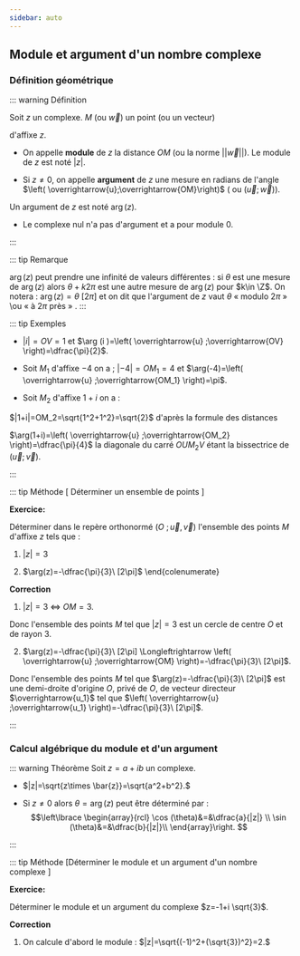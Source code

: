 ```yaml
---
sidebar: auto
---
```



## Module et argument d'un nombre complexe

### Définition géométrique

::: warning Définition 

Soit $z$ un complexe. $M$ (ou $\overrightarrow{w}$) un point (ou un vecteur)

d'affixe $z$.

+  On appelle **module** de $z$ la distance $OM$ (ou la norme $||\overrightarrow{w}||$). Le module de $z$ est noté $|z|.$

+  Si $z\neq 0$, on appelle **argument**
de $z$ une mesure en radians de l'angle
$\left( \overrightarrow{u};\overrightarrow{OM}\right)$ ( ou $\left( \overrightarrow{u} ;\overrightarrow{w} \right)$).

Un argument de $z$ est noté $\arg (z).$

+  Le complexe nul  n'a pas d'argument et a pour module 0.


:::

::: tip Remarque 

$\arg(z)$ peut prendre une infinité de valeurs différentes : si $\theta$ est une mesure de $\arg(z)$ alors $\theta +k 2 \pi$  est une autre mesure de $\arg(z)$ pour  $k\in \Z$. On notera : $\arg(z)=\theta\ [2\pi]$ et on dit que l'argument de $z$ vaut $\theta$  «  modulo $2\pi$ » \ou  «  à $2\pi$ près  » .
:::

::: tip Exemples

+  $|i|=OV=1$ et $\arg (i )=\left( \overrightarrow{u} ;\overrightarrow{OV} \right)=\dfrac{\pi}{2}$.

+  Soit $M_1$ d'affixe $-4$ on a ; $|-4|=OM_1=4$ et  $\arg(-4)=\left( \overrightarrow{u} ;\overrightarrow{OM_1} \right)=\pi$.

+  Soit $M_2$ d'affixe $1+i$ on a :

$|1+i|=OM_2=\sqrt{1^2+1^2}=\sqrt{2}$ d'après la formule des distances

$\arg(1+i)=\left( \overrightarrow{u} ;\overrightarrow{OM_2} \right)=\dfrac{\pi}{4}$ la diagonale du carré $OUM_2V$ étant la bissectrice de $\left( \overrightarrow{u} ;\overrightarrow{v} \right)$.

:::

::: tip Méthode [ Déterminer un ensemble de points ]

**Exercice:**

Déterminer dans le repère orthonormé $(O\ ;\overrightarrow{u} ,\overrightarrow{v} )$ l'ensemble des points $M$ d'affixe $z$ tels que :


1.   $|z|=3$

2.  $\arg(z)=-\dfrac{\pi}{3}\ [2\pi]$
\end{colenumerate}

**Correction**

1.  $|z|=3 \ \iff \ OM=3$.

Donc l'ensemble des points $M$ tel que $|z|=3$ est un cercle de centre $O$ et de rayon 3.

2.  $\arg(z)=-\dfrac{\pi}{3}\ [2\pi] \Longleftrightarrow \left( \overrightarrow{u} ;\overrightarrow{OM} \right)=-\dfrac{\pi}{3}\ [2\pi]$.

Donc  l'ensemble des points $M$ tel que $\arg(z)=-\dfrac{\pi}{3}\ [2\pi]$ est une demi-droite d'origine $O$, privé de $O$, de vecteur directeur $\overrightarrow{u_1}$ tel que $\left( \overrightarrow{u} ;\overrightarrow{u_1} \right)=-\dfrac{\pi}{3}\ [2\pi]$.

:::

 ### Calcul algébrique du module et d'un argument

::: warning Théorème 
Soit $z=a+i b$ un complexe.

+   $|z|=\sqrt{z\times \bar{z}}=\sqrt{a^2+b^2}.$

+  Si $z\neq 0$ alors $\theta=\arg(z)$ peut être déterminé par  :
$$\left\lbrace
\begin{array}{rcl}
\cos (\theta)&=&\dfrac{a}{|z|}  \\
\sin (\theta)&=&\dfrac{b}{|z|}\\
\end{array}\right.
$$

:::

::: tip Méthode [Déterminer le module et un argument  d'un nombre complexe  ]

**Exercice:**

Déterminer le module et un argument du complexe  $z=-1+i \sqrt{3}$.

**Correction**

1.  On calcule d'abord le module  : $|z|=\sqrt{(-1)^2+(\sqrt{3})^2}=2.$

<!--2.  On cherche donc $\theta=\arg(z)$ tel que 
$$\left\lbrace
\begin{array}{rcl}
\cos(\theta)&=&\dfrac{-1}{2} \\
\sin(\theta)&=&\overset{{\color{white} essa}}{\dfrac{\sqrt{3}}{2}}\\
\end{array}\right.
$$

$$\cos(\theta)=\dfrac{-1}{2}\ \iff\ \cos\left(\theta\right)=\cos\left(\dfrac{2\pi}{3}\right)\Longleftrightarrow
\left\lbrace
\begin{array}{rcl}
\theta&=&\dfrac{2\pi}{3} [2\pi]\\
\text{ou}& & \\
\theta&=& -\dfrac{2\pi}{3} [2\pi]\\
\end{array}\right.
$$

Or $\sin(\theta)>0$ donc $\arg(z)=\theta=\dfrac{2\pi}{3}$ $[2\pi]$.

:::

<!--### Égalité de deux nombres complexes par module et argument

::: warning Théorème 
Deux nombres complexes non nuls sont égaux si et seulement si ils ont même module et même argument.
:::

::: tip Preuve 
La preuve résulte directement des  formules précédentes.
:::

::: tip Remarques 

+  $|z|=0\ \iff\ z=0$.

+  $z\in \R\ \iff \ \arg(z)=0 \ \text{ou} \ \pi \  [2\pi] \ \text{ou} \ z=0.$

+  $z \ \text{est un imaginaire pur}\ \iff\ \arg(z)= \dfrac{\pi}{2} \ [2\pi] \ \text{ou} \ z=0.$

+  Attention, pour l'égalité des arguments, il faut la penser  « à $2\pi$ »  près.

::: -->

<!-- ## Forme trigonométrique d'un nombre complexe

### Définition

::: warning Définition 
Tout nombre complexe non nul peut s'écrire sous la forme
$z=r(\cos (\theta)+i \sin(\theta))$  avec $r=|z|$ et $\theta=\arg (z)$ $[2\pi]$.

Cette forme s'appelle **forme trigonométrique** de $z$.
:::

::: tip Remarques 

1.  Dans l'écriture sous forme trigonométrique, on peut remplacer $\theta$ par n'importe quelle valeur $\theta+k2\pi$, $k$ entier relatif.

2.  **ATTENTION** dans l'écriture $z=r(\cos (\theta)+i \sin(\theta))$ il est crucial d'avoir $r>0$.

Par exemple : $z=-2\left(\cos\left(\dfrac{\pi}{6}\right)+ i \sin\left(\dfrac{\pi}{6}\right)\right)$ n'est pas une forme trigonométrique car $-2$ n'est pas strictement positif.

:::

### Passage d'une forme à l'autre

::: warning Théorème 
Soit $z$ un complexe non nul. $z=a+i b=r\left(\cos (\theta)+i \sin(\theta)\right)$

$$
\def\arraystretch{1.8}
\left\lbrace
\begin{array}{rcl}
|z|&=&\sqrt{a^2+b^2}\\
\cos (\theta)&=&\dfrac{a}{|z|}  \\
\sin (\theta)&=&{\dfrac{b}{|z|}}\\
\end{array}\right.
\Longleftrightarrow
\left\lbrace
\begin{array}{rcl}
a&=&r\cos (\theta) \\
b&=&r\sin (\theta)\\
\end{array}\right.
$$
:::

::: tip Remarque 
Pour déterminer la forme trigonométrique  $z=r(\cos (\theta)+i \sin(\theta))$ d'un complexe, on reprend la méthode 6 pour la détermination de $r$ et de $\theta$.
:::


 
## Module argument et opérations avec les nombres complexes

Dans  les deux théorèmes qui suivent $z$ et $z'$ sont des nombres complexes.

::: warning Théorème 
![Image](./figure1.svg)
:::
::: tip Preuve 

1.  Ce point a été déjà prouvé  précédemment.

2.  Il suffit d'utiliser la propriété de symétrie par rapport à l'origine.

3.  De même avec la symétrie par rapport l'axe des ordonnées.

4. 
Si $z=0$ ou $z'=0$, alors $|z z'|=0$ et $|z| |z'|=0$ d'où l'égalité.

Si $z,z'\in \C^*$ alors :
$z=r(\cos(\theta)+i \sin(\theta))$ et $z=r'(\cos(\theta')+i \sin(\theta'))$.

$z z'=rr'(\cos(\theta) \cos(\theta')-\sin(\theta) \sin(\theta')+i (\cos(\theta) \sin(\theta')+\cos(\theta') \sin(\theta))$.

Ce qui donne d'après les formules d'addition pour sinus et cosinus :  
$$zz'=rr' (\cos(\theta+\theta')+i \sin(\theta+\theta')).$$

Or, $rr'>0$ donc $zz'=rr'=|z||z'|$ et $\arg(zz')=\theta+\theta'=\arg(z)+\arg(z')$ $[2\pi].$
Ce qui prouve bien le point 4).

5.  Ces égalités se montrent par récurrence.

:::
::: warning Théorème 
![Image](./figure2.svg)
:::
::: tip Preuve 

1.  $z$ est un complexe non nul. On a $z\times \dfrac{1}{z}=1$ qui donne
d'une part $\left|z\times \dfrac{1}{z}\right|=1 $ c'est-à-dire $|z|\times \left|\dfrac{1}{z}\right|=1 $. Et enfin $\left|\dfrac{1}{z}\right|= \dfrac{1}{|z|}$.

D'autre part, $\arg\left(z\times \dfrac{1}{z}\right)=\arg(1) [2\pi]$ donne $\arg(z)+\arg\left(\dfrac{1}{z}\right)=0 [2\pi]$.

On en conclut le point 1).

2.  $z$ et $z'$ deux complexes avec $z'\neq 0$

$\left|\dfrac{z}{z'}\right|=\left|z\times \dfrac{1}{z'}\right|=|z|\times \left|\dfrac{1}{z'}\right|=|z|\times\dfrac{1}{|z'|}=\dfrac{|z|}{|z'|}$

et si $z\neq 0$ : $\arg\left(\dfrac{z}{z'}\right)=\arg\left(z\times \dfrac{1}{z'}\right)=\arg(z)+\arg\left(\dfrac{1}{z'}\right)=\arg(z)-\arg(z')$ $[2\pi]$.

:::

::: tip Méthode [Comment utiliser les propriétés des modules et arguments ]

**Exercice:**

1.  $z_1=-\sqrt{3}+i$ et $z_2=\dfrac{1}{6}-\dfrac{\sqrt{3}}{6}i$ deux nombres complexes. Déterminer le module et un argument de $z_1z_2$.

2.  Déterminer la forme algébrique de $\left(-\dfrac{1}{2}+\dfrac{\sqrt{3}}{2} i \right)^{2016}.$

**Correction**

1. 

2.  $|z_1|=\sqrt{3+1}=2$ et $|z_2|=\sqrt{\dfrac{1}{36}+\dfrac{3}{36}}=\dfrac{1}{3}$.
Donc : $|z_1z_2|=|z_1||z_2|=2\times \dfrac{1}{3}=\dfrac{2}{3}.$

3.  $\theta_1=\arg(z_1)$ est tel que
$
\def\arraystretch{1.8}
\left\lbrace
\begin{array}{rcl}
\cos(\theta_1)&=&\dfrac{-\sqrt{3}}{2} \\
\sin(\theta_1)&=&\dfrac{1}{2}\\
\end{array}\right.
$

$\sin(\theta_1)=\dfrac{1}{2} \Longleftrightarrow \theta_1=\dfrac{\pi}{6}\ [2\pi] \ \text{ou} \ \dfrac{5\pi}{6}\ [2\pi]$, or $\cos(\theta_1)<0$ donc $\theta_1= \dfrac{5\pi}{6} [2\pi]$

$\theta_2=\arg(z_2)$ est tel que
$$
\left\lbrace
\begin{array}{rcl}
\cos(\theta_2)&=&\frac{\dfrac{1}{6}}{\dfrac{1}{3}} \\

\sin(\theta_2)&=&\frac{\dfrac{\sqrt{3}}{6}}{\dfrac{1}{3}}\\

\end{array}\right.
\Longleftrightarrow
\left\lbrace
\begin{array}{rcl}
\cos(\theta_2)&=&\dfrac{1}{2} \\
\sin(\theta_2)&=&\dfrac{\sqrt{3}}{2}\\
\end{array}\right.
$$

$\cos(\theta_2)=\dfrac{1}{2} \Longleftrightarrow \theta_2=\dfrac{\pi}{3} [2\pi] \ \text{ou} \ \dfrac{-\pi}{3} [2\pi]$, or $\sin(\theta_2)>0$ donc $\theta_2= \dfrac{\pi}{3} [2\pi].$

Donc : $\arg(z_1z_2)=\arg(z_1)+\arg(z_2)=\dfrac{5\pi}{6}+\dfrac{\pi}{3}=\dfrac{7\pi}{6}$ $[2\pi].$

1.  On remarque :
$z=-\dfrac{1}{2}+ \dfrac{\sqrt{3}}{2}i=-3z_2$ et donc :
$$|z|=3\times |z_2|=1 \ \ \ \text{et} \ \ \ \arg(z)=\arg(z_2)+\pi [2\pi]= -\frac{2\pi}{3} [2\pi] $$
$\arg\left(z^{2016}\right)=2016 \times \arg(z) = 2016\times \dfrac{2\pi}{3} [2\pi]=672 \times 2\pi [2\pi]=0 [2\pi]$.

De plus $|z|=1$ donc $\left|z^{2016}\right|=|z|^{2016}=1.$

On en déduit : $z^{2016}=1\times(\cos(0)+i\sin(0))=1.$

:::

## Applications des nombres complexes à la géométrie

::: warning Théorème 

+  Soient $A$ et $B$ deux points distincts d'affixes respectives $z_A$ et $z_B$.

$AB=||\overrightarrow{AB} ||=|z_B-z_A|$ et $\arg(z_B-z_A)=\left( \overrightarrow{u};\overrightarrow{AB} \right)$ $[2\pi]$.

+  Soient $A$, $B$, $C$ et $D$ quatre points distincts d'affixes respectives $z_A$,  $z_B$, $z_C$ et $z_D$.

$\arg\left(\dfrac{z_D-z_C}{z_B-z_A}\right)=\left( \overrightarrow{AB};\overrightarrow{CD}\right)$ $[2\pi]$.

:::

::: tip Preuve 

+  Soient $A$ et $B$ deux points distincts d'affixes respectives $z_A$ et $z_B$.

Il existe un unique point $M$ d'affixe $z$ tel que $\overrightarrow{OM}=\overrightarrow{AB}$. Les  affixes de ces deux vecteurs sont donc égales ce qui donne : $z=z_B-z_A$.

On en déduit que $|z|=|z_B-z_A|$ et $\arg(z)=\arg(z_B-z_A) [2\pi]$.

Donc $OM=AB=|z_B-z_A|$ et $\left( \overrightarrow{u} ;\overrightarrow{OM} \right)=\left( \overrightarrow{u};\overrightarrow{AB} \right)=\arg(z_B-z_A) [2\pi]$.

+  Soient $A$, $B$, $C$ et $D$ quatre points distincts d'affixes respectives $z_A, z_B, z_C$ et $z_D$.

Par les propriétés de l'argument on a :
$$\arg\left(\dfrac{z_D-z_C}{z_B-z_A}\right)=\arg(z_D-z_C)-\arg(z_B-z_A).$$
Ce qui donne par définition de l'argument :
$$\arg\left(\dfrac{z_D-z_C}{z_B-z_A}\right)=\left( \overrightarrow{u};\overrightarrow{CD}\right)-\left( \overrightarrow{u};\overrightarrow{AB}\right)$$
$$=\left( \overrightarrow{AB};\overrightarrow{u}\right)+\left( \overrightarrow{u} ;\overrightarrow{CD} \right)=\left( \overrightarrow{AB} ;\overrightarrow{CD} \right) [2\pi]$$
la dernière égalité résultant de la relation de Chasles pour les angles de vecteurs.

:::

::: tip Méthode [Ensembles de points ]

**Exercice:**

Dans chacun des cas suivants, déterminer l'ensemble des points $M$ d'affixe $z$ satisfaisant la condition :

+  $|z+1-i|=3.$

+  $|z-3|=|z+2+3i|.$

+  $\arg(z-1-i)=\dfrac{\pi}{4} [2\pi].$

+  $\arg\left(\dfrac{z-1+2i}{z+1}\right)=\dfrac{\pi}{2}[\pi].$

**Correction**

+  $|z+1-i|=3 \Longleftrightarrow |z-(-1+i)|=3 \Longleftrightarrow AM=3$ avec  $A$  point d'affixe $z_A=-1+i$.

Donc $M$ appartient au cercle de centre $A\left({-1};{1}\right)$ et de rayon 3.

+  $|z-3|=|z+2+3i| \Longleftrightarrow |z-3|=|z-(-2-3i)|  \Longleftrightarrow BM=CM$ avec $B$ d'affixe $z_B=3$ et $C$ d'affixe $z_C=-2-3i$.

Donc $M$ appartient à la médiatrice de $[BC]$.

+  $\arg(z-1-i)=\dfrac{\pi}{4} [2\pi] \Longleftrightarrow \arg(z-(1+i))=\dfrac{\pi}{4} [2\pi] \Longleftrightarrow  \left( \overrightarrow{u} ;\overrightarrow{EM} \right)=\dfrac{\pi}{4} [2\pi]$ avec $E$ d'affixe $z_E=1+i$.

Donc $M$ appartient à la demi-droite d'origine $E$ privé de $E$, de vecteur directeur $\overrightarrow{u_1} }$ tel que $\left( \overrightarrow{u} ;\overrightarrow{u_1} \right)=\dfrac{\pi}{4}$.

+   $\arg\left(\dfrac{z-1+2i}{z+1}\right)=\dfrac{\pi}{2}\ [\pi] \Longleftrightarrow \left( \overrightarrow{GM} ;\overrightarrow{FM} \right)=\dfrac{\pi}{2}[\pi]$ avec $F$ d'affixe $z_F=1-2i$ et $G$ d'affixe $z_G=-1$.

Donc $M$ appartient au cercle de diamètre $[FG]$ privé des points $F$ et $G$.

:::

::: tip Remarques 

1.  Trois points distincts sont alignés si et seulement si : $\left( \overrightarrow{AB} ;\overrightarrow{AC} \right)=0\ [\pi]$ ce  qui équivaut à :

$\arg\left(\dfrac{z_C-z_A}{z_B-z_A}\right)=0\ [\pi]
\Longleftrightarrow \dfrac{z_C-z_A}{z_B-z_A}$ est un réel non nul.

2.  Un triangle $ABC$ est rectangle en $A$ si et seulement si : $\widehat{\left( \overrightarrowAB} };\overrightarrowAC} }\right)}=\dfrac{\pi}{2} [\pi] $;
c'est-à-dire :

$\arg\left(\dfrac{z_C-z_A}{z_B-z_A}\right)=\dfrac{\pi}{2}\ [\pi]$ et $B\neq A$ et $C\neq A$ $\Longleftrightarrow \dfrac{z_C-z_A}{z_B-z_A}$ est un imaginaire pur non nul.

:::

::: tip Méthode [Nombres complexes et configurations géométriques ]

**Exercice:**

$A, B, C$ trois points d'affixes respectives : $z_A=2 i$, $z_B=2+i$, $z_C=1-i$.

Démontrer que le triangle $ABC$ est isocèle rectangle en $B$.

**Correction**

$AB=|z_B-z_A|=|2-i|=\sqrt{2^2+(-1)^2}=\sqrt{5}$ et
$BC=|z_C-z_B|=|-1 -2i|=|1+2i|=\sqrt{5}$ donc $ABC$ isocèle en
$B$. D'autre part :
 $$ 
\dfrac{z_A-z_B}{z_C-z_B}=\dfrac{-2+i}{-1-2i}=\dfrac{(-2+i)(-1+2i)}{1+4}=-i.
 $$ 

Donc $\left( \overrightarrow{BA} ;\overrightarrow{BC} \right)=\arg\left(\dfrac{z_A-z_B}{z_C-z_B}\right)=\arg(i)=\dfrac{\pi}{2}\ [2\pi]$ donc $ABC$ est rectangle en $B$.

:::

## Forme exponentielle

Soit $f$ la fonction définie sur $\R$ par : $f(\theta)=\cos(\theta)+i \sin(\theta)$.

$f(\theta)$ est un nombre complexe de module 1 et d'argument $\theta$.
Grâce aux formules d'addition pour le sinus et le cosinus on montre que :
$$ f(\theta+\theta')=f(\theta)\times f(\theta'),$$
ce qui est la propriété fondamentale de la fonction exponentielle dans $\R$.
Comme de plus $f(0)=1$,

on convient de noter par analogie : $\cos(\theta)+i\sin(\theta)=e^{i\theta}$.

### Ecriture exponentielle des complexes de module 1

::: warning Définition 
Tout nombre complexe de module 1 et d'argument $\theta$ peut s'écrire sous la forme :
$$\cos(\theta)+i\sin(\theta)=e^{i\theta}.$$
:::

::: tip Exemples



1.  Placer  sur le cercle trigonométrique  les points $M_i$ d'affixes $z_i$  tels que : $z_1=e^{i\frac{\pi}{{2}}}$;  $z_2=e^{i\pi}$;  $z_3=e^{i\frac{{3}\pi}{{2}}}$;  $z_4=e^{i2\pi}$; $z_5=e^{i\frac{{2}\pi}{{3}}}$.

2.  La forme algébrique des complexes précédents est :

$z_1=e^{i\frac{\pi}{{2}}}=\cos\left(\frac{\pi}{2}\right)+i \sin\left(\frac{\pi}{2}\right)=i$;

$z_2=e^{i\pi}=\cos(\pi)+i \sin(\pi)=-1$;

$z_3=e^{i\frac{{3}\pi}{{2}}}=\cos\left(\frac{3\pi}{2}\right)+i \sin\left(\frac{3\pi}{2}\right)=-i$;

$z_4=e^{i2\pi}=\cos(2\pi)+i \sin(2\pi)=1$;

$z_5=e^{i\frac{{2}\pi}{{3}}}=\cos\left(\frac{2\pi}{3}\right)+i \sin\left(\frac{2\pi}{3}\right)=-\frac{1}{2}+i \frac{\sqrt{3}}{2}$.

:::

### Cas général

::: warning Définition 
Tout complexe $z\neq 0$  s'\'ecrit sous la forme $z=re^{i\theta}$ avec $r=|z|$ et $\theta\equiv \arg(z) [2\pi].$

Cette \'ecriture est appel\'ee  «  **forme exponentielle du complexe** $z$ » .

Réciproque : Si $z\in \C^*$ et $z=re^{i\theta}$ avec $r>0$ alors $r=|z|$ et $\theta=\arg(z) [2\pi].$
:::

::: tip Remarque 
Pour déterminer la forme exponentielle d'un complexe $z$, on reprend la

méthode 6 pour la détermination de $r$ et de $\theta$.
:::

::: tip Exemples

1.  Déterminons la forme exponentielle de $z_1=-2i$ et
$z_2=1+i$.

On peut déterminer le module et un argument par la méthode
précédemment donnée mais on peut aussi opérer de la manière
suivante :
$$z_1=-2i=2(-1+0i)=2\left(\cos\left(\frac{-\pi}{2}\right)+i\sin\left(\frac{-\pi}{2}\right)\right)=2e^{-i\frac{\pi}{{2}}} $$
$$ z_2=1+i= \sqrt{2}\left(\frac{1}{\sqrt{2}}+i \frac{1}{\sqrt{2}}\right)=\sqrt{2}\left(\cos\left(\frac{\pi}{4}\right)+i\sin\left(\frac{\pi}{4}\right)\right)=\sqrt{2}e^{i\frac{\pi}{{4}}}.$$

2.  Déterminons la forme alg\'ebrique de $z_3=4e^{i\frac{{2}\pi}{{3}}}$ :
$$z_3=4\left(\cos\left(\frac{2\pi}{3}\right)+i \sin\left(\frac{2\pi}{3}\right)\right)
=4\left(-\frac{1}{2}+\frac{\sqrt{3}}{2}i\right)=-2+2i \sqrt{3}.$$

:::

### Calculs avec la notation exponentielle

::: warning Théorème 
Pour tous nombres r\'eels $\theta_1, \theta_2$ :


1.  $e^{i\theta_1}\times e^{i\theta_2} =e^{i(\theta_1+\theta_2)}$

2.   $\left(e^{i\theta_1}\right)^n=e^{i n\theta_1},\ \ n\in \Z$

3.  $\dfrac{1}{e^{i\theta_1}}=e^{-i\theta_1}=\overline{e^{i\theta_1}}$

4.  $\dfrac{e^{i\theta_1}}{e^{i\theta_2}} =e^{i(\theta_1-\theta_2)}$

:::

::: tip Remarques 

+  Ces propriétés sont admises.
Elles résultent du fait que $|e^{i\theta}|=1 $ et des propriétés des arguments.

+  La propriété 
1) s'appelle _formule de Moivre_ quand on l'écrit sous la forme

$(\cos \theta + i\sin \theta)^n = \cos(n\theta)+i\sin(n\theta), n\in\Z$

:::

::: tip Méthode [Utilisation de la forme exponentielle ]

**Exercice:**

1.  Mettre sous forme exponentielle :
$z_1=-\sqrt{3}+i$,

$z_2=e^{-i\frac{\pi}{{6}}} z_1^2$,


$z_3= \dfrac{2z_1}{e^{-i \frac{\pi}{6}}}$.

1.  D\'eterminer les entiers $n$ tels que $\left(-z_1\right)^n$ est un nombre r\'eel.

2.  Soit  $Z=\dfrac{1+i}{\sqrt{6}+i\sqrt{2}}$ un complexe.

a)  Déterminer la forme exponentielle du complexe $Z$.

b)  Déterminer la forme algébrique du complexe $Z$. En déduire les valeurs exactes de $\cos\left(\dfrac{\pi}{12}\right)$ et $\sin\left(\dfrac{\pi}{12}\right)$.

**Correction**

1.  En employant la méthode 6 on trouve 
$|z_1|=2$ puis $\arg(z_1)=\dfrac{5\pi}{6}\ [2\pi]$.
Donc $z_1= 2 e^{i\frac{{5}\pi}{{6}}}$.

On en déduit : $z_2=e^{-i\frac{\pi}{{6}}} \times \left( 2e^{i\frac{{5}\pi}{{6}}}\right)^2=
4 e^{-i\frac{\pi}{{6}}} \times e^{\frac{2\times 5\pi}{6}}=
4ie^{i\frac{{9}\pi}{{6}}}=4e^{i\frac{{3}\pi}{{2}}}=-4i$

et $z_3=\dfrac{2\times2e^{i\frac{{5}\pi}{{6}}}}{5e^{-i\frac{{5}\pi}{{6}}}}=\dfrac{4}{5}
e^{i\left(\frac{5\pi}{6}+\frac{\pi}{6}\right)}=\dfrac{4}{5}e^{i\pi}=-\dfrac{4}{5}.$

2.  $z_1=2e^{-i\frac{\pi}{{6}}}$ et donc  $\left(-z_1\right)^n=\left(2 e^{i\frac{{-}\pi}{{6}}}\right)^n=2^n
e^{i\frac{{-n}\pi}{{6}}}.$

$(-z_1)^n$ est réel  
$\Longleftrightarrow \frac{-n\pi}{6}=0 [\pi]\Longleftrightarrow$ il existe  $k\in\Z$ tel que $\frac{-n\pi}{6}=k\pi\Longleftrightarrow n=-6k$. Donc $\left(-z_1\right)^n$ est réel si et seulement si $n$ est un multiple de 6.

3. 

a)  On a : $1+i=\sqrt{2}e^{i\frac{\pi}{{4}}}$ et $\sqrt{6}+i\sqrt{2}=2\sqrt{2}e^{i\frac{\pi}{{6}}}$ donc

$Z=\dfrac{1+i}{\sqrt{6}+i\sqrt{2}}=
\dfrac{\sqrt{2}e^{i
\frac{\pi}{4}}}{2\sqrt{2}e^{i
\frac{\pi}{6}}}=\dfrac{1}{2}e^{i\left(\frac{\pi}{4}-
\frac{\pi}{6}\right)}=\dfrac{1}{2}e^{i\frac{\pi}{{12}}}$ est
la forme exponentielle de $Z$.

b)  $Z=\dfrac{(1+i)(\sqrt{6}-i\sqrt{2})}{8}=\dfrac{\sqrt{6}+\sqrt{2}}{8}+i \dfrac{\sqrt{6}-\sqrt{2}}{8}$ est la forme algébrique de $Z$.

On a donc : $\dfrac{1}{2}e^{i\dfrac{\pi}{12}}=\dfrac{\sqrt{6}+\sqrt{2}}{8}+i \frac{\sqrt{6}-\sqrt{2}}{8}$.

D'où : $\dfrac{1}{2}\left(\cos\left(\frac{\pi}{12}\right)+i \sin\left(\frac{\pi}{12}\right)\right)=\frac{\sqrt{6}+\sqrt{2}}{8}+i \frac{\sqrt{6}-\sqrt{2}}{8}$.

On en déduit : $\cos\left(\frac{\pi}{12}\right)=\dfrac{\sqrt{6}+\sqrt{2}}{4}$ et $\sin\left(\frac{\pi}{12}\right)=\dfrac{\sqrt{6}-\sqrt{2}}{4}$.

:::

::: tip Remarque 

La notation exponentielle permet de retrouver les formules d'addition pour le cosinus et le sinus. Voir l'exercice \ref{retrouver-cos-sin}.

:::

 -->
